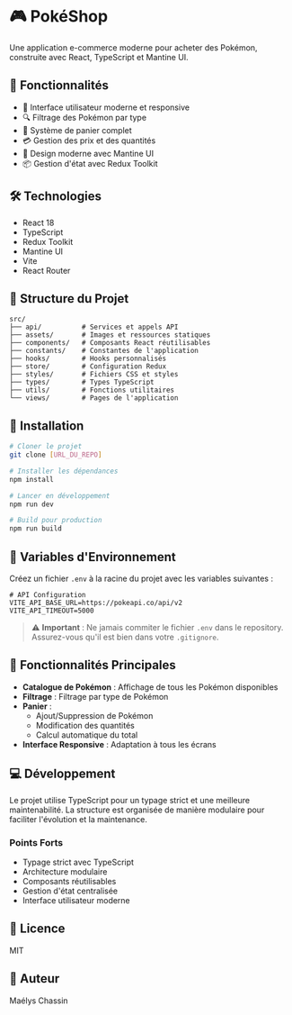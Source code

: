 # 🎮 PokéShop

Une application e-commerce moderne pour acheter des Pokémon, construite avec React, TypeScript et Mantine UI.

## 🚀 Fonctionnalités

- 📱 Interface utilisateur moderne et responsive
- 🔍 Filtrage des Pokémon par type
- 🛒 Système de panier complet
- 💳 Gestion des prix et des quantités
- 🎨 Design moderne avec Mantine UI
- 📦 Gestion d'état avec Redux Toolkit

## 🛠️ Technologies

- React 18
- TypeScript
- Redux Toolkit
- Mantine UI
- Vite
- React Router

## 📁 Structure du Projet

```
src/
├── api/          # Services et appels API
├── assets/       # Images et ressources statiques
├── components/   # Composants React réutilisables
├── constants/    # Constantes de l'application
├── hooks/        # Hooks personnalisés
├── store/        # Configuration Redux
├── styles/       # Fichiers CSS et styles
├── types/        # Types TypeScript
├── utils/        # Fonctions utilitaires
└── views/        # Pages de l'application
```

## 🚀 Installation

```bash
# Cloner le projet
git clone [URL_DU_REPO]

# Installer les dépendances
npm install

# Lancer en développement
npm run dev

# Build pour production
npm run build
```

## 🔑 Variables d'Environnement

Créez un fichier `.env` à la racine du projet avec les variables suivantes :

```env
# API Configuration
VITE_API_BASE_URL=https://pokeapi.co/api/v2
VITE_API_TIMEOUT=5000

```

> ⚠️ **Important** : Ne jamais commiter le fichier `.env` dans le repository. Assurez-vous qu'il est bien dans votre `.gitignore`.

## 🎯 Fonctionnalités Principales

- **Catalogue de Pokémon** : Affichage de tous les Pokémon disponibles
- **Filtrage** : Filtrage par type de Pokémon
- **Panier** : 
  - Ajout/Suppression de Pokémon
  - Modification des quantités
  - Calcul automatique du total
- **Interface Responsive** : Adaptation à tous les écrans

## 💻 Développement

Le projet utilise TypeScript pour un typage strict et une meilleure maintenabilité. La structure est organisée de manière modulaire pour faciliter l'évolution et la maintenance.

### Points Forts

- Typage strict avec TypeScript
- Architecture modulaire
- Composants réutilisables
- Gestion d'état centralisée
- Interface utilisateur moderne

## 📝 Licence

MIT

## 👥 Auteur

Maélys Chassin
